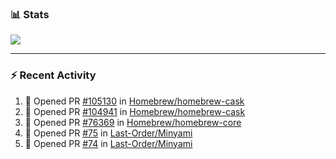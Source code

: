 ### :bar_chart: Stats

<a href="#">
  <img align="center" src="https://github-readme-stats.vercel.app/api?username=tuzi3040&show_icons=true&theme=dark" />
</a>

---

### :zap: Recent Activity

<!--START_SECTION:activity-->
1. 💪 Opened PR [#105130](https://github.com/Homebrew/homebrew-cask/pull/105130) in [Homebrew/homebrew-cask](https://github.com/Homebrew/homebrew-cask)
2. 💪 Opened PR [#104941](https://github.com/Homebrew/homebrew-cask/pull/104941) in [Homebrew/homebrew-cask](https://github.com/Homebrew/homebrew-cask)
3. 💪 Opened PR [#76369](https://github.com/Homebrew/homebrew-core/pull/76369) in [Homebrew/homebrew-core](https://github.com/Homebrew/homebrew-core)
4. 💪 Opened PR [#75](https://github.com/Last-Order/Minyami/pull/75) in [Last-Order/Minyami](https://github.com/Last-Order/Minyami)
5. 💪 Opened PR [#74](https://github.com/Last-Order/Minyami/pull/74) in [Last-Order/Minyami](https://github.com/Last-Order/Minyami)
<!--END_SECTION:activity-->
